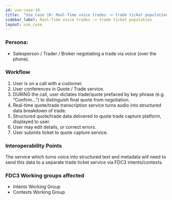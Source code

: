 ```yaml
---
id: use-case-10
title:  "Use Case 10: Real-Time voice trades -> trade ticket population"
sidebar_label: Real-Time voice trades -> trade ticket population
layout: use_case
---
```


### Persona:
- Salesperson / Trader / Broker negotiating a trade via voice (over the phone).

### Workflow
1. User is on a call with a customer.
1. User conferences in Quote / Trade service.
1. DURING the call, user dictates trade/quote prefaced by key phrase (e.g. “Confirm…”) to distinguish final quote from negotiation.
1. Real-time quote/trade transcription service turns audio into structured data breakdown of trade.
1. Structured quote/trade data delivered to quote trade capture platform, displayed to user.
1. User may edit details, or correct errors.
1. User submits ticket to quote capture service.

### Interoperability Points
The service which turns voice into structured text and metadata will need to send this data to a separate trade ticket service via FDC3 intents/contexts.

### FDC3 Working groups affected
- Intents Working Group
- Contexts Working Group